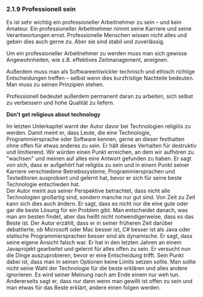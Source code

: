 ### 2.1.9 Professionell sein

Es ist sehr wichtig ein professioneller Arbeitnehmer zu sein – und kein Amateur. Ein professioneller Arbeitnehmer nimmt seine Karriere und seine Verantwortungen ernst. Professionelle Menschen wissen nicht alles und geben dies auch gerne zu. Aber sie sind stabil und zuverlässig.

Um ein professioneller Arbeitnehmer zu werden muss man sich gewisse Angewohnheiten, wie z.B. effektives Zeitmanagement, aneignen.

Außerdem muss man als Softwareentwickler technisch und ethisch richtige Entscheidungen treffen – selbst wenn dies kurzfristige Nachteile bedeuten. Man muss zu seinen Prinzipien stehen.

Professionell bedeutet außerdem permanent daran zu arbeiten, sich selbst zu verbessern und hohe Qualität zu liefern.


**Don't get religious about technology**

Im letzten Unterkapitel warnt der Autor davor bei Technologien religiös zu werden. Damit meint er, dass Leute, die eine Technologie, Programmiersprache oder Software kennen, gerne an dieser festhalten ohne offen für etwas anderes zu sein. Er hält dieses Verhalten für destruktiv und limitierend. Wir würden einen Punkt erreichen, an dem wir aufhören zu "wachsen" und meinen auf alles eine Antwort gefunden zu haben. Er sagt von sich, dass er aufgehört hat religiös zu sein und in einem Punkt seiner Karriere verschiedene Betriebssysteme, Programmiersprachen und Texteditoren ausprobiert und gelernt hat, bevor er sich für seine beste Technologie entschieden hat.  
Der Autor meint aus seiner Perspektive betrachtet, dass nicht alle Technologien großartig sind, sondern manche nur gut sind. Von Zeit zu Zeit kann sich dies auch ändern. Er sagt, dass es nicht nur die eine gute oder gar die beste Lösung für ein Problem gibt. Man entscheidet danach, was man am besten findet, aber das heißt nicht notwendigerweise, dass es das Beste ist. Der Autor erzählt, dass er in seiner früheren Zeit darüber debattierte, ob Microsoft oder Mac besser ist, C\# besser ist als Java oder statische Programmiersprachen besser sind als dynamische. Er sagt, dass seine eigene Ansicht falsch war. Er hat in den letzten Jahren an einem Javaprojekt gearbeitet und gelernt für alles offen zu sein. Er versucht nun die Dinge auszuprobieren, bevor er eine Entscheidung trifft. Sein Punkt dabei ist, dass man in seinen Optionen keine Limits setzen sollte. Man sollte nicht seine Wahl der Technologie für die beste erklären und alles andere ignorieren. Es wird seiner Meinung nach am Ende einem nur weh tun. Andererseits sagt er, dass nur dann wenn man gewillt ist offen zu sein und man etwas für das Beste erklärt, andere einen folgen werden.